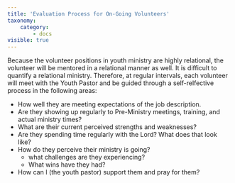```yaml
---
title: 'Evaluation Process for On-Going Volunteers'
taxonomy:
    category:
        - docs
visible: true
---
```


Because the volunteer positions in youth ministry are highly relational, the volunteer will be mentored in a relational manner as well. It is difficult to quantify a relational ministry. Therefore, at regular intervals, each volunteer will meet with the Youth Pastor and be guided through a self-relfective process in the following areas: 
* How well they are meeting expectations of the job description.
* Are they showing up regularly to Pre-Ministry meetings, training, and actual ministry times?
* What are their current perceived strengths and weaknesses?
* Are they spending time regularly with the Lord? What does that look like?
* How do they perceive their ministry is going? 
	- what challenges are they experiencing?
	- What wins have they had? 
* How can I (the youth pastor) support them and pray for them? 
